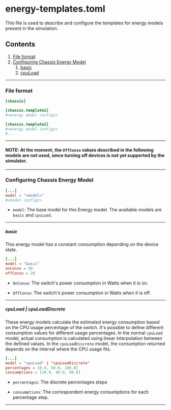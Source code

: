 # energy-templates.toml

This file is used to describe and configure the templates for energy models present in the simulation.  

## Contents
1. [File format](#file-format)
2. [Configuring Chassis Energy Model](#configuring-chassis-energy-model)
    1. [basic](#basic)
    2. [cpuLoad](#cpuload)
<!-- 3. [Configuring Interface Energy Model](#configuring-interface-energy-model) -->
<!--     1. [basic](#basic) -->
<!--     2. [linear](#linear) -->
<!--     3. [complete](#complete) -->

---

### File format
```toml
[chassis]

[chassis.template1]
#<energy model configs>

[chassis.template2]
#<energy model configs>
#...
```

---

#### NOTE: At the moment, the `OffConso` values described in the following models are not used, since turning off devices is not yet supported by the simulator.

---

### Configuring Chassis Energy Model
```toml
[...]
model = "<model>"
#<model configs>
```

- `model`: The base model for this Energy model. The available models are `basic` and `cpuLoad`. 

---

##### basic 
This energy model has a constant consumption depending on the device state.

```toml
[...]
model = "basic"
onConso = 50 
offConso = 20 
```

- `OnConso`: The switch's power consumption in Watts when it is on. 

- `OffConso`: The switch's power consumption in Watts when it is off.

---

##### cpuLoad | cpuLoadDiscrete
These energy models calculate the estimated energy consumption based on the CPU usage percentage of the switch. It's possible to define different consumption values for different usage percentages. In the normal `cpuLoad` model, actual consumption is calculated using linear interpolation between the defined values. In the `cpuLoadDiscrete` model, the consumption returned depends on the interval where the CPU usage fits.

```toml
[...]
model = "cpuLoad" | "cpuLoadDiscrete"
percentages = [0.0, 50.0, 100.0]
consumptions = [20.0, 40.0, 90.0]
```

- `percentages`: The discrete percentages steps

- `consumptions`: The correspondent energy consumptions for each percentage step.

---
